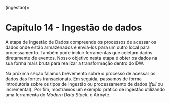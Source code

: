 (ingestao)=
# Capítulo 14 -  Ingestão de dados

A etapa de Ingestão de Dados compreende os processos de acessar os dados onde estão armazenados e enviá-los para um outro local para processamento. Também pode incluir ferramentas que coletam dados diretamente de eventos. Nosso objetivo nesta etapa é obter os dados na sua forma mais bruta para realizar a transformação dentro do DW. 

Na próxima seção falamos brevemento sobre o processo de acessar os dados das fontes transacionais. Em seguida, passamos de forma introdutória sobre os tipos de ingestão ou processamento de dados (*full* ou incremental). Por fim, mostramos um exemplo prático de ingestão utilizando uma ferramenta do *Modern Data Stack*, o Airbyte.
